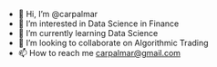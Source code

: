 - 👋 Hi, I’m @carpalmar
- 👀 I’m interested in Data Science in Finance
- 🌱 I’m currently learning Data Science
- 💞️ I’m looking to collaborate on Algorithmic Trading
- 📫 How to reach me carpalmar@gmail.com

<!---
carpalmar/carpalmar is a ✨ special ✨ repository because its `README.md` (this file) appears on your GitHub profile.
You can click the Preview link to take a look at your changes.
--->
